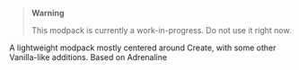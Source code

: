 > **Warning**
> 
> This modpack is currently a work-in-progress. Do not use it right now.

A lightweight modpack mostly centered around Create, with some other Vanilla-like additions. Based on Adrenaline
